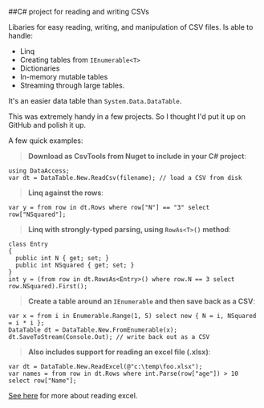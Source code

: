##C# project for reading and writing CSVs 

Libaries for easy reading, writing, and manipulation of CSV files. Is able to handle: 

* Linq
* Creating tables from `IEnumerable<T>`
* Dictionaries
* In-memory mutable tables 
* Streaming through large tables.

It's an easier data table than `System.Data.DataTable`.

This was extremely handy in a few projects. So I thought I'd put it up on GitHub and polish it up.

A few quick examples:

> **Download as CsvTools from Nuget to include in your C# project**: 

    using DataAccess;
    var dt = DataTable.New.ReadCsv(filename); // load a CSV from disk

> **Linq against the rows**: 

    var y = from row in dt.Rows where row["N"] == "3" select row["NSquared"];

> **Linq with strongly-typed parsing, using `RowAs<T>()` method**:

    class Entry
    {
      public int N { get; set; }
      public int NSquared { get; set; }
    }
    int y = (from row in dt.RowsAs<Entry>() where row.N == 3 select row.NSquared).First();

> **Create a table around an `IEnumerable` and then save back as a CSV**:

    var x = from i in Enumerable.Range(1, 5) select new { N = i, NSquared = i * i };
    DataTable dt = DataTable.New.FromEnumerable(x);
    dt.SaveToStream(Console.Out); // write back out as a CSV

> **Also includes support for reading an excel file (.xlsx)**: 

    var dt = DataTable.New.ReadExcel(@"c:\temp\foo.xlsx");
    var names = from row in dt.Rows where int.Parse(row["age"]) > 10 select row["Name"];
    
[See here](http://blogs.msdn.com/b/jmstall/archive/2012/04/24/excel-on-azure.aspx) for more about reading excel. 